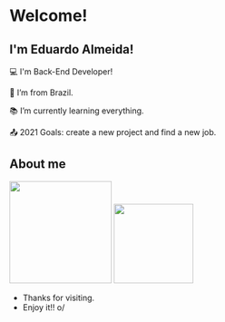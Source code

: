 # Welcome!

 

## I'm Eduardo Almeida!

 

:computer: I'm Back-End Developer!

:house_with_garden: I’m from Brazil.

:books: I’m currently learning everything.

:outbox_tray: 2021 Goals: create a new project and find a new job.

 

## About me
<div>
  <img  height="180em" src="https://github-readme-stats.vercel.app/api?username=Almeedus&show_icons=true&theme=dracula&include_all_commits=true&count_private=true"/>
  <img height="140em" src="https://github-readme-stats.vercel.app/api/top-langs/?username=Almeedus&layout=compact&langs_count=16&theme=dracula"/>
</div>

- Thanks for visiting.
- Enjoy it!! o/
